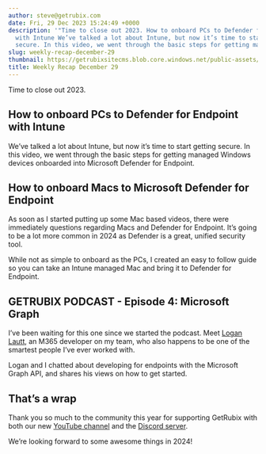 ```yaml
---
author: steve@getrubix.com
date: Fri, 29 Dec 2023 15:24:49 +0000
description: '"Time to close out 2023. How to onboard PCs to Defender for Endpoint
  with Intune We’ve talked a lot about Intune, but now it’s time to start getting
  secure. In this video, we went through the basic steps for getting managed"'
slug: weekly-recap-december-29
thumbnail: https://getrubixsitecms.blob.core.windows.net/public-assets/content/v1/thumbnails/weekly-recap-december-29_thumbnail.jpg
title: Weekly Recap December 29
---
```


Time to close out 2023.

How to onboard PCs to Defender for Endpoint with Intune
-------------------------------------------------------

We’ve talked a lot about Intune, but now it’s time to start getting secure. In this video, we went through the basic steps for getting managed Windows devices onboarded into Microsoft Defender for Endpoint.

How to onboard Macs to Microsoft Defender for Endpoint
------------------------------------------------------

As soon as I started putting up some Mac based videos, there were immediately questions regarding Macs and Defender for Endpoint. It’s going to be a lot more common in 2024 as Defender is a great, unified security tool.

While not as simple to onboard as the PCs, I created an easy to follow guide so you can take an Intune managed Mac and bring it to Defender for Endpoint.

GETRUBIX PODCAST - Episode 4: Microsoft Graph
---------------------------------------------

I’ve been waiting for this one since we started the podcast. Meet [Logan Lautt](https://www.linkedin.com/in/logan-lautt-091b59b8/), an M365 developer on my team, who also happens to be one of the smartest people I’ve ever worked with.

Logan and I chatted about developing for endpoints with the Microsoft Graph API, and shares his views on how to get started.

That’s a wrap
-------------

Thank you so much to the community this year for supporting GetRubix with both our new [YouTube channel](https://www.youtube.com/@getrubix9986) and the [Discord server](https://discord.gg/getrubix).

We’re looking forward to some awesome things in 2024!